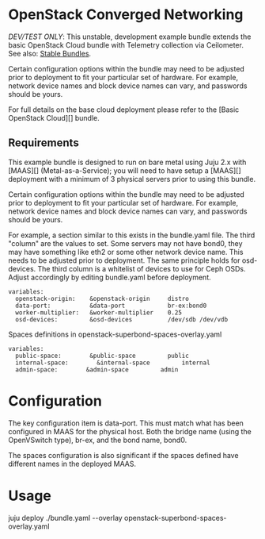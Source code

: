 # OpenStack Converged Networking

*DEV/TEST ONLY*: This unstable, development example bundle extends the basic OpenStack Cloud bundle with Telemetry collection via Ceilometer. See also: [Stable Bundles](https://jujucharms.com/u/openstack-charmers).

Certain configuration options within the bundle may need to be adjusted prior to deployment to fit your particular set of hardware. For example, network device names and block device names can vary, and passwords should be yours.

For full details on the base cloud deployment please refer to the [Basic OpenStack Cloud][] bundle.

## Requirements

This example bundle is designed to run on bare metal using Juju 2.x with [MAAS][] (Metal-as-a-Service); you will need to have setup a [MAAS][] deployment with a minimum of 3 physical servers prior to using this bundle.

Certain configuration options within the bundle may need to be adjusted prior to deployment to fit your particular set of hardware. For example, network device names and block device names can vary, and passwords should be yours.

For example, a section similar to this exists in the bundle.yaml file.  The third "column" are the values to set.  Some servers may not have bond0, they may have something like eth2 or some other network device name.  This needs to be adjusted prior to deployment.  The same principle holds for osd-devices.  The third column is a whitelist of devices to use for Ceph OSDs.  Adjust accordingly by editing bundle.yaml before deployment.

```
variables:
  openstack-origin:    &openstack-origin     distro
  data-port:           &data-port            br-ex:bond0
  worker-multiplier:   &worker-multiplier    0.25
  osd-devices:         &osd-devices          /dev/sdb /dev/vdb
```

Spaces definitions in openstack-superbond-spaces-overlay.yaml

```
variables:
  public-space:        &public-space         public
  internal-space:        &internal-space         internal
  admin-space:        &admin-space         admin
```

# Configuration

The key configuration item is data-port. This must match what has been configured in MAAS for the physical host. Both the bridge name (using the OpenVSwitch type), br-ex, and the bond name, bond0.

The spaces configuration is also significant if the spaces defined have different names in the deployed MAAS.

# Usage

juju deploy ./bundle.yaml --overlay openstack-superbond-spaces-overlay.yaml

